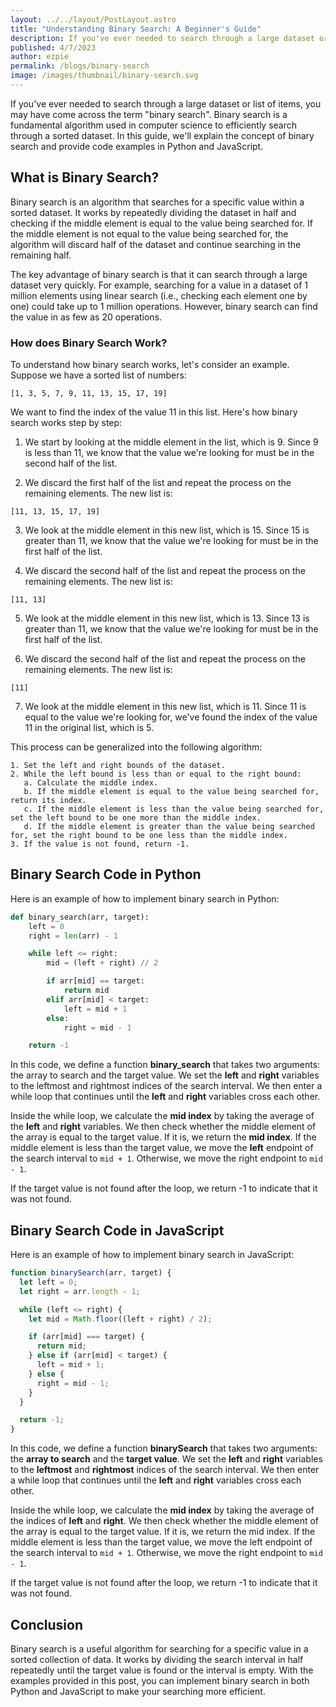 ```yaml
---
layout: ../../layout/PostLayout.astro
title: "Understanding Binary Search: A Beginner's Guide"
description: If you've ever needed to search through a large dataset or list of items, you may have come across the term "binary search". Binary search is a fundamental algorithm used in computer science to efficiently search through a sorted dataset. In this guide, we'll explain the concept of binary search and provide code examples in Python and JavaScript.
published: 4/7/2023
author: ezpie
permalink: /blogs/binary-search
image: /images/thumbnail/binary-search.svg
---
```


If you've ever needed to search through a large dataset or list of items, you may have come across the term "binary search". Binary search is a fundamental algorithm used in computer science to efficiently search through a sorted dataset. In this guide, we'll explain the concept of binary search and provide code examples in Python and JavaScript.

## What is Binary Search?

Binary search is an algorithm that searches for a specific value within a sorted dataset. It works by repeatedly dividing the dataset in half and checking if the middle element is equal to the value being searched for. If the middle element is not equal to the value being searched for, the algorithm will discard half of the dataset and continue searching in the remaining half.

The key advantage of binary search is that it can search through a large dataset very quickly. For example, searching for a value in a dataset of 1 million elements using linear search (i.e., checking each element one by one) could take up to 1 million operations. However, binary search can find the value in as few as 20 operations.

### How does Binary Search Work?

To understand how binary search works, let's consider an example. Suppose we have a sorted list of numbers:

`[1, 3, 5, 7, 9, 11, 13, 15, 17, 19]`

We want to find the index of the value 11 in this list. Here's how binary search works step by step:

1. We start by looking at the middle element in the list, which is 9. Since 9 is less than 11, we know that the value we're looking for must be in the second half of the list.

2. We discard the first half of the list and repeat the process on the remaining elements. The new list is:

`[11, 13, 15, 17, 19]`

3. We look at the middle element in this new list, which is 15. Since 15 is greater than 11, we know that the value we're looking for must be in the first half of the list.

4. We discard the second half of the list and repeat the process on the remaining elements. The new list is:

`[11, 13]`

5. We look at the middle element in this new list, which is 13. Since 13 is greater than 11, we know that the value we're looking for must be in the first half of the list.

6. We discard the second half of the list and repeat the process on the remaining elements. The new list is:

`[11]`

7. We look at the middle element in this new list, which is 11. Since 11 is equal to the value we're looking for, we've found the index of the value 11 in the original list, which is 5.

This process can be generalized into the following algorithm:

```
1. Set the left and right bounds of the dataset.
2. While the left bound is less than or equal to the right bound:
   a. Calculate the middle index.
   b. If the middle element is equal to the value being searched for, return its index.
   c. If the middle element is less than the value being searched for, set the left bound to be one more than the middle index.
   d. If the middle element is greater than the value being searched for, set the right bound to be one less than the middle index.
3. If the value is not found, return -1.
```

## Binary Search Code in Python

Here is an example of how to implement binary search in Python:

```python
def binary_search(arr, target):
    left = 0
    right = len(arr) - 1

    while left <= right:
        mid = (left + right) // 2

        if arr[mid] == target:
            return mid
        elif arr[mid] < target:
            left = mid + 1
        else:
            right = mid - 1

    return -1
```

In this code, we define a function **binary_search** that takes two arguments: the array to search and the target value. We set the **left** and **right** variables to the leftmost and rightmost indices of the search interval. We then enter a while loop that continues until the **left** and **right** variables cross each other.

Inside the while loop, we calculate the **mid index** by taking the average of the **left** and **right** variables. We then check whether the middle element of the array is equal to the target value. If it is, we return the **mid index**. If the middle element is less than the target value, we move the **left** endpoint of the search interval to `mid + 1`. Otherwise, we move the right endpoint to `mid - 1`.

If the target value is not found after the loop, we return -1 to indicate that it was not found.

## Binary Search Code in JavaScript

Here is an example of how to implement binary search in JavaScript:

```javascript
function binarySearch(arr, target) {
  let left = 0;
  let right = arr.length - 1;

  while (left <= right) {
    let mid = Math.floor((left + right) / 2);

    if (arr[mid] === target) {
      return mid;
    } else if (arr[mid] < target) {
      left = mid + 1;
    } else {
      right = mid - 1;
    }
  }

  return -1;
}
```

In this code, we define a function **binarySearch** that takes two arguments: the **array to search** and the **target value**. We set the **left** and **right** variables to the **leftmost** and **rightmost** indices of the search interval. We then enter a while loop that continues until the **left** and **right** variables cross each other.

Inside the while loop, we calculate the **mid index** by taking the average of the indices of **left** and **right**. We then check whether the middle element of the array is equal to the target value. If it is, we return the mid index. If the middle element is less than the target value, we move the left endpoint of the search interval to `mid + 1`. Otherwise, we move the right endpoint to `mid - 1`.

If the target value is not found after the loop, we return -1 to indicate that it was not found.

## Conclusion

Binary search is a useful algorithm for searching for a specific value in a sorted collection of data. It works by dividing the search interval in half repeatedly until the target value is found or the interval is empty. With the examples provided in this post, you can implement binary search in both Python and JavaScript to make your searching more efficient.
